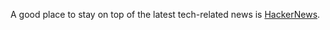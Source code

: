 A good place to stay on top of the latest tech-related news is [HackerNews](https://news.ycombinator.com/).
